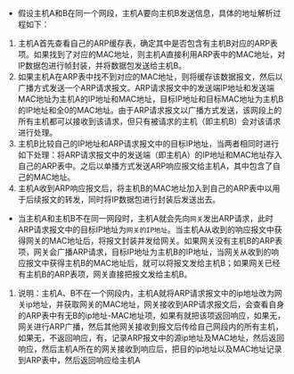- 假设主机A和B在同一个网段，主机A要向主机B发送信息，具体的地址解析过程如下：

1. 主机A首先查看自己的ARP缓存表，确定其中是否包含有主机B对应的ARP表项。如果找到了对应的MAC地址，则主机A直接利用ARP表中的MAC地址，对IP数据包进行帧封装，并将数据包发送给主机B。
2. 如果主机A在ARP表中找不到对应的MAC地址，则将缓存该数据报文，然后以广播方式发送一个ARP请求报文。ARP请求报文中的发送端IP地址和发送端MAC地址为主机A的IP地址和MAC地址，目标IP地址和目标MAC地址为主机B的IP地址和全0的MAC地址。由于ARP请求报文以广播方式发送，该网段上的所有主机都可以接收到该请求，但只有被请求的主机（即主机B）会对该请求进行处理。
3. 主机B比较自己的IP地址和ARP请求报文中的目标IP地址，当两者相同时进行如下处理：将ARP请求报文中的发送端（即主机A）的IP地址和MAC地址存入自己的ARP表中。之后以单播方式发送ARP响应报文给主机A，其中包含了自己的MAC地址。
4. 主机A收到ARP响应报文后，将主机B的MAC地址加入到自己的ARP表中以用于后续报文的转发，同时将IP数据包进行封装后发送出去。

- 当主机A和主机B不在同一网段时，主机A就会先向`网关`发出ARP请求，此时ARP请求报文中的目标IP地址为`网关的IP地址`。当主机A从收到的响应报文中获得网关的MAC地址后，将报文封装并发给网关。如果网关没有主机B的ARP表项，网关会广播ARP请求，目标IP地址为主机B的IP地址，当网关从收到的响应报文中获得主机B的MAC地址后，就可以将报文发给主机B；如果网关已经有主机B的ARP表项，网关直接把报文发给主机B。

1. 说明：主机A、B不在一个网段内，主机A就将ARP请求报文中的ip地址改为网关ip地址，并获取网关的MAC地址，网关接收到ARP请求报文后，会查看自身的ARP表中有无B的ip地址-MAC地址项，如果有就把该项返回响应，如果无，网关进行ARP广播，然后其他网关接收到报文后传给自己网段内的所有主机，如果无，不返回响应，有，记录ARP报文中的源ip地址及MAC地址，然后返回响应，然后主机A所在的网关接收到响应后，把目的ip地址以及MAC地址记录到ARP表中，然后返回响应给主机A